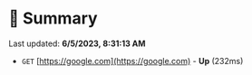 # 📖 Summary
Last updated: **6/5/2023, 8:31:13 AM**

- `GET` [https://google.com](https://google.com) - **Up** (232ms)
